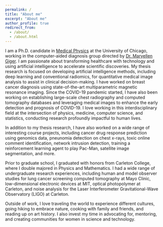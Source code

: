 ```yaml
---
permalink: /
title: "About me"
excerpt: "About me"
author_profile: true
redirect_from: 
  - /about/
  - /about.html
---
```


I am a Ph.D. candidate in [Medical Physics](https://medphys.uchicago.edu) at the University of Chicago, working in the computer-aided diagnosis group directed by [Dr. Maryellen Giger](https://radiology.uchicago.edu/faculty/maryellen-l-giger-phd). I am passionate about transforming healthcare with technology and using artificial intelligence to accelerate scientific discoveries. My thesis research is focused on developing artificial intelligence methods, including deep learning and conventional radiomics, for quantitative medical image analysis to assist in clinical decision-making. I have worked on breast cancer diagnosis using state-of-the-art multiparametric magnetic resonance imaging. Since the COVID-19 pandemic started, I have also been working on establishing large-scale chest radiography and computed tomography databases and leveraging medical images to enhance the early detection and prognosis of COVID-19. I love working in this interdisciplinary field at the intersection of physics, medicine, computer science, and statistics, conducting research profoundly impactful to human lives. 

In addition to my thesis research, I have also worked on a wide range of interesting course projects, including cancer drug response prediction using genomics data, pneunomia detection on chest x-rays, toxic online comment identification, network intrusion detection, training a reinforcement learning agent to play Pac-Man, satellite image segmentation, and more.

Prior to graduate school, I graduated with honors from Carleton College, where I double majored in Physics and Mathematics. I had a wide range of undergraduate research experiences, including human and model observer studies for lung cancer screening computed tomography at Mayo Clinic, low-dimensional electronic devices at MIT, optical photopolymer at Carleton, and noise analysis for the Laser Interferometer Gravitational-Wave Observatory (LIGO) at Carleton.

Outside of work, I love traveling the world to experience different cultures, going hiking to embrace nature, cooking with family and friends, and reading up on art history. I also invest my time in advocating for, mentoring, and creating communities for women in science and technology.
